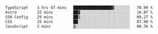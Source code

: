 <!--START_SECTION:waka-->

```txt
TypeScript    3 hrs 47 mins   █████████████████▓░░░░░░░   70.99 %
Astro         32 mins         ██▓░░░░░░░░░░░░░░░░░░░░░░   10.07 %
SSH Config    29 mins         ██▒░░░░░░░░░░░░░░░░░░░░░░   09.27 %
CSS           25 mins         ██░░░░░░░░░░░░░░░░░░░░░░░   07.98 %
JavaScript    2 mins          ▒░░░░░░░░░░░░░░░░░░░░░░░░   00.76 %
```

<!--END_SECTION:waka-->
